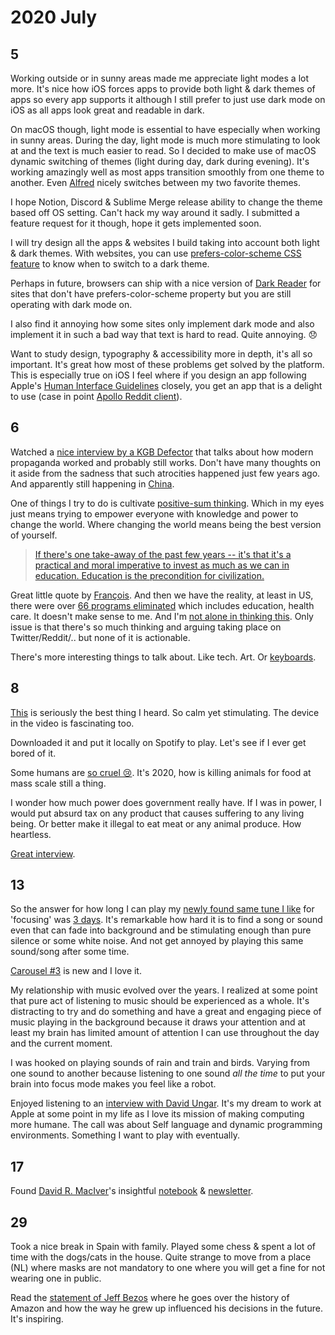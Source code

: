 # 2020 July

## 5

Working outside or in sunny areas made me appreciate light modes a lot more. It's nice how iOS forces apps to provide both light & dark themes of apps so every app supports it although I still prefer to just use dark mode on iOS as all apps look great and readable in dark.

On macOS though, light mode is essential to have especially when working in sunny areas. During the day, light mode is much more stimulating to look at and the text is much easier to read. So I decided to make use of macOS dynamic switching of themes (light during day, dark during evening). It's working amazingly well as most apps transition smoothly from one theme to another. Even [Alfred](../../macOS/apps/alfred/index.md) nicely switches between my two favorite themes.

I hope Notion, Discord & Sublime Merge release ability to change the theme based off OS setting. Can't hack my way around it sadly. I submitted a feature request for it though, hope it gets implemented soon.

I will try design all the apps & websites I build taking into account both light & dark themes. With websites, you can use [prefers-color-scheme CSS feature](https://developer.mozilla.org/en-US/docs/Web/CSS/@media/prefers-color-scheme) to know when to switch to a dark theme.

Perhaps in future, browsers can ship with a nice version of [Dark Reader](https://darkreader.org/) for sites that don't have prefers-color-scheme property but you are still operating with dark mode on.

I also find it annoying how some sites only implement dark mode and also implement it in such a bad way that text is hard to read. Quite annoying. 😞

Want to study design, typography & accessibility more in depth, it's all so important. It's great how most of these problems get solved by the platform. This is especially true on iOS I feel where if you design an app following Apple's [Human Interface Guidelines](https://developer.apple.com/design/human-interface-guidelines/) closely, you get an app that is a delight to use (case in point [Apollo Reddit client](https://apolloapp.io)).

## 6

Watched a [nice interview by a KGB Defector](https://www.youtube.com/watch?v=zgmg2VFX058) that talks about how modern propaganda worked and probably still works. Don't have many thoughts on it aside from the sadness that such atrocities happened just few years ago. And apparently still happening in [China](https://twitter.com/patrickc/status/1277783532182671361).

One of things I try to do is cultivate [positive-sum thinking](https://twitter.com/eriktorenberg/status/1279831396161220608). Which in my eyes just means trying to empower everyone with knowledge and power to change the world. Where changing the world means being the best version of yourself.

> [If there's one take-away of the past few years -- it's that it's a practical and moral imperative to invest as much as we can in education. Education is the precondition for civilization.](https://twitter.com/fchollet/status/1278853987635064832)

Great little quote by [François](https://twitter.com/fchollet). And then we have the reality, at least in US, there were over [66 programs eliminated](https://thehill.com/policy/finance/334768-here-are-the-66-programs-eliminated-in-trumps-budget) which includes education, health care. It doesn't make sense to me. And I'm [not alone in thinking this](https://www.reddit.com/r/politics/comments/hlslw0/biden_tells_teachers_their_profession_is_the_most/). Only issue is that there's so much thinking and arguing taking place on Twitter/Reddit/.. but none of it is actionable.

There's more interesting things to talk about. Like tech. Art. Or [keyboards](https://zealot.hu/absolem/).

## 8

[This](https://twitter.com/trorez/status/1280440336855138304) is seriously the best thing I heard. So calm yet stimulating. The device in the video is fascinating too.

Downloaded it and put it locally on Spotify to play. Let's see if I ever get bored of it.

Some humans are [so cruel 😢](https://www.youtube.com/watch?v=YhL8dB7sgNY). It's 2020, how is killing animals for food at mass scale still a thing.

I wonder how much power does government really have. If I was in power, I would put absurd tax on any product that causes suffering to any living being. Or better make it illegal to eat meat or any animal produce. How heartless.

[Great interview](https://www.youtube.com/watch?v=a_mQR7w__F0).

## 13

So the answer for how long I can play my [newly found same tune I like](https://twitter.com/trorez/status/1280440336855138304) for 'focusing' was [3 days](https://github.com/nikitavoloboev/dotfiles/commit/194d8453b2afcd14b8df1c791916b768ef132f85). It's remarkable how hard it is to find a song or sound even that can fade into background and be stimulating enough than pure silence or some white noise. And not get annoyed by playing this same sound/song after some time.

[Carousel #3](https://open.spotify.com/track/5a3frR7WKCWyLROlGbDg46?si=SR9PB1_rREGeHEhEHxXPjA) is new and I love it.

My relationship with music evolved over the years. I realized at some point that pure act of listening to music should be experienced as a whole. It's distracting to try and do something and have a great and engaging piece of music playing in the background because it draws your attention and at least my brain has limited amount of attention I can use throughout the day and the current moment.

I was hooked on playing sounds of rain and train and birds. Varying from one sound to another because listening to one sound _all the time_ to put your brain into focus mode makes you feel like a robot.

Enjoyed listening to an [interview with David Ungar](https://www.youtube.com/watch?v=8nfrC-YLYqc). It's my dream to work at Apple at some point in my life as I love its mission of making computing more humane. The call was about Self language and dynamic programming environments. Something I want to play with eventually.

## 17

Found [David R. MacIver](https://www.drmaciver.com)'s insightful [notebook](https://notebook.drmaciver.com/) & [newsletter](https://drmaciver.substack.com/).

## 29

Took a nice break in Spain with family. Played some chess & spent a lot of time with the dogs/cats in the house. Quite strange to move from a place (NL) where masks are not mandatory to one where you will get a fine for not wearing one in public.

Read the [statement of Jeff Bezos](https://blog.aboutamazon.com/policy/statement-by-jeff-bezos-to-the-u-s-house-committee-on-the-judiciary) where he goes over the history of Amazon and how the way he grew up influenced his decisions in the future. It's inspiring.
